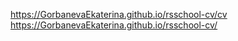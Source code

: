 https://GorbanevaEkaterina.github.io/rsschool-cv/cv
https://GorbanevaEkaterina.github.io/rsschool-cv/